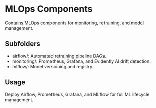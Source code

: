 # MLOps Components
Contains MLOps components for monitoring, retraining, and model management.

## Subfolders
- airflow/: Automated retraining pipeline DAGs.
- monitoring/: Prometheus, Grafana, and Evidently AI drift detection.
- mlflow/: Model versioning and registry.

## Usage
Deploy Airflow, Prometheus, Grafana, and MLflow for full ML lifecycle management.
